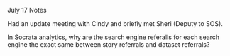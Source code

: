 July 17 Notes

Had an update meeting with Cindy and briefly met Sheri (Deputy to SOS).

In Socrata analytics, why are the search engine referalls for each search engine the exact same between story referrals and dataset referrals?
